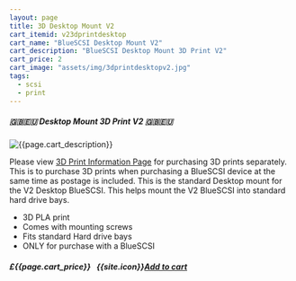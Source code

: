 ```yaml
---
layout: page
title: 3D Desktop Mount V2
cart_itemid: v23dprintdesktop
cart_name: "BlueSCSI Desktop Mount V2"
cart_description: "BlueSCSI Desktop Mount 3D Print V2"
cart_price: 2
cart_image: "assets/img/3dprintdesktopv2.jpg"
tags: 
  - scsi
  - print
---
```


##### 🇬🇧🇪🇺 Desktop Mount 3D Print V2 🇬🇧🇪🇺

![{{page.cart_description}}]({{page.cart_image}})

Please view [3D Print Information Page](/print) for purchasing 3D prints separately. This is to purchase 3D prints when purchasing a BlueSCSI device at the same time as postage is included. This is the standard Desktop mount for the V2 Desktop BlueSCSI. This helps mount the V2 BlueSCSI into standard hard drive bays.

* 3D PLA print
* Comes with mounting screws
* Fits standard Hard drive bays
* ONLY for purchase with a BlueSCSI

##### £{{page.cart_price}} &nbsp; {{site.icon}}[Add to cart](/cart#{{page.cart_itemid}})